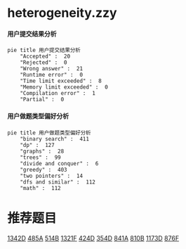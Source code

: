 # heterogeneity.zzy

<!-- tabs:start -->



#### **用户提交结果分析**

```mermaid
pie title 用户提交结果分析
    "Accepted" :  20
    "Rejected" :  0
    "Wrong answer" :  21
    "Runtime error" :  0
    "Time limit exceeded" :  8
    "Memory limit exceeded" :  0
    "Compilation error" :  1
    "Partial" :  0
```

#### **用户做题类型偏好分析**

```mermaid
pie title 用户做题类型偏好分析
    "binary search" :  411
    "dp" :  127
    "graphs" :  28
    "trees" :  99
    "divide and conquer" :  6
    "greedy" :  403
    "two pointers" :  14
    "dfs and similar" :  112
    "math" :  112
```



<!-- tabs:end -->
# 推荐题目
[1342D](https://codeforces.com/contest/1342/problem/D)
[485A](https://codeforces.com/contest/485/problem/A)
[514B](https://codeforces.com/contest/514/problem/B)
[1321F](https://codeforces.com/contest/1321/problem/F)
[424D](https://codeforces.com/contest/424/problem/D)
[354D](https://codeforces.com/contest/354/problem/D)
[841A](https://codeforces.com/contest/841/problem/A)
[810B](https://codeforces.com/contest/810/problem/B)
[1173D](https://codeforces.com/contest/1173/problem/D)
[876F](https://codeforces.com/contest/876/problem/F)

